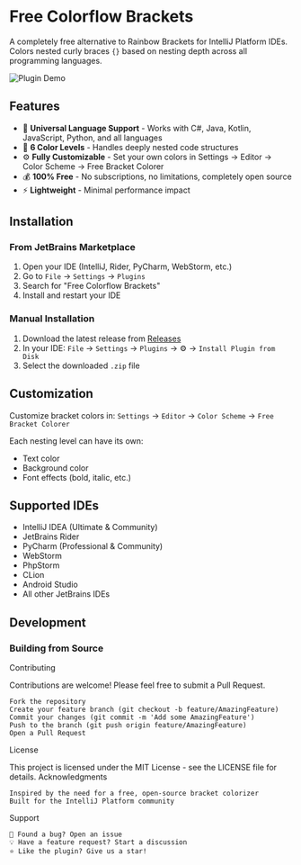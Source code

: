 # Free Colorflow Brackets

A completely free alternative to Rainbow Brackets for IntelliJ Platform IDEs. Colors nested curly braces `{}` based on nesting depth across all programming languages.

![Plugin Demo](docs/demo-screenshot.png)

## Features

- 🌈 **Universal Language Support** - Works with C#, Java, Kotlin, JavaScript, Python, and all languages
- 🎨 **6 Color Levels** - Handles deeply nested code structures  
- ⚙️ **Fully Customizable** - Set your own colors in Settings → Editor → Color Scheme → Free Bracket Colorer
- 💰 **100% Free** - No subscriptions, no limitations, completely open source
- ⚡ **Lightweight** - Minimal performance impact

## Installation

### From JetBrains Marketplace
1. Open your IDE (IntelliJ, Rider, PyCharm, WebStorm, etc.)
2. Go to `File` → `Settings` → `Plugins`
3. Search for "Free Colorflow Brackets"
4. Install and restart your IDE

### Manual Installation
1. Download the latest release from [Releases](https://github.com/Daniel-W-Garcia/FreeColorflowBrackets/releases)
2. In your IDE: `File` → `Settings` → `Plugins` → ⚙️ → `Install Plugin from Disk`
3. Select the downloaded `.zip` file

## Customization

Customize bracket colors in:
`Settings` → `Editor` → `Color Scheme` → `Free Bracket Colorer`

Each nesting level can have its own:
- Text color
- Background color  
- Font effects (bold, italic, etc.)

## Supported IDEs

- IntelliJ IDEA (Ultimate & Community)
- JetBrains Rider
- PyCharm (Professional & Community)
- WebStorm
- PhpStorm
- CLion
- Android Studio
- All other JetBrains IDEs

## Development

### Building from Source

Contributing

Contributions are welcome! Please feel free to submit a Pull Request.

    Fork the repository
    Create your feature branch (git checkout -b feature/AmazingFeature)
    Commit your changes (git commit -m 'Add some AmazingFeature')
    Push to the branch (git push origin feature/AmazingFeature)
    Open a Pull Request

License

This project is licensed under the MIT License - see the LICENSE file for details.
Acknowledgments

    Inspired by the need for a free, open-source bracket colorizer
    Built for the IntelliJ Platform community
Support

    🐛 Found a bug? Open an issue
    💡 Have a feature request? Start a discussion
    ⭐ Like the plugin? Give us a star!



